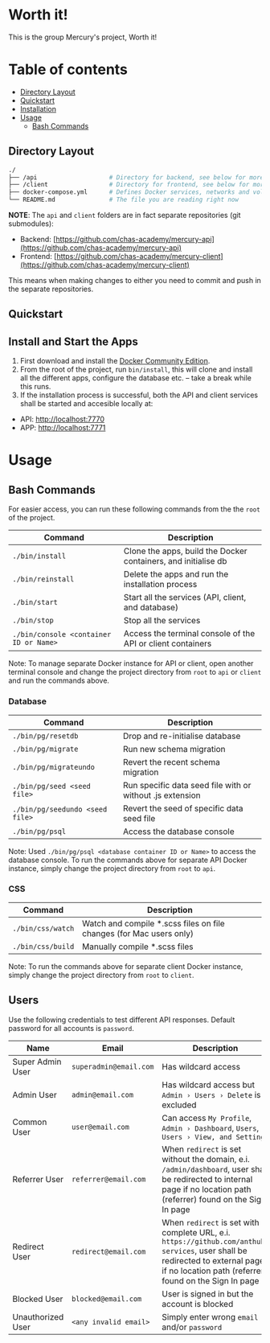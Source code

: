 # Worth it!
This is the group Mercury's project, Worth it!

Table of contents
=================

<!--ts-->
   * [Directory Layout](#directory-layout)
   * [Quickstart](#quickstart)
   * [Installation](#installation)
   * [Usage](#usage)
      * [Bash Commands](#bash-commands)
<!--te-->

## Directory Layout
```bash
./
├── /api                    # Directory for backend, see below for more detail (created when running /bin/install)
├── /client                 # Directory for frontend, see below for more detail (created when running /bin/install)
├── docker-compose.yml      # Defines Docker services, networks and volumes, do not touch unless you know what you are doing
└── README.md               # The file you are reading right now
```

**NOTE**: The `api` and `client` folders are in fact separate repositories (git submodules):

- Backend: [https://github.com/chas-academy/mercury-api](https://github.com/chas-academy/mercury-api)
- Frontend: [https://github.com/chas-academy/mercury-client](https://github.com/chas-academy/mercury-client)

This means when making changes to either you need to commit and push in the separate repositories.

## Quickstart
## Install and Start the Apps
1. First download and install the [Docker Community Edition](https://www.docker.com/community-edition).
2. From the root of the project, run `bin/install`, this will clone and install all the different apps, configure the database etc. – take a break while this runs.
3. If the installation process is successful, both the API and client services shall be started and accesible locally at:
  - API: <http://localhost:7770>
  - APP: <http://localhost:7771>

# Usage

## Bash Commands

For easier access, you can run these following commands from the the `root` of the project.

| Command                                | Description                                                    |
|----------------------------------------|----------------------------------------------------------------|
| `./bin/install`                        | Clone the apps, build the Docker containers, and initialise db |
| `./bin/reinstall`                      | Delete the apps and run the installation process               |
| `./bin/start`                          | Start all the services (API, client, and database)             |
| `./bin/stop`                           | Stop all the services                                          |
| `./bin/console <container ID or Name>` | Access the terminal console of the API or client containers    |

Note: To manage separate Docker instance for API or client,
open another terminal console and change the project directory from `root` to `api` or `client` and run the commands above.

### Database

| Command                         | Description                                               |
|---------------------------------|-----------------------------------------------------------|
| `./bin/pg/resetdb`              | Drop and re-initialise database                           |
| `./bin/pg/migrate`              | Run new schema migration                                  |
| `./bin/pg/migrateundo`          | Revert the recent schema migration                        |
| `./bin/pg/seed <seed file>`     | Run specific data seed file with or without .js extension |
| `./bin/pg/seedundo <seed file>` | Revert the seed of specific data seed file                |
| `./bin/pg/psql`                 | Access the database console                               |

Note: Used `./bin/pg/psql <database container ID or Name>` to access the database console.
To run the commands above for separate API Docker instance, simply change the project directory from `root` to `api`.

### CSS

| Command           | Description                                                         |
|-------------------|---------------------------------------------------------------------|
| `./bin/css/watch` | Watch and compile *.scss files on file changes (for Mac users only) |
| `./bin/css/build` | Manually compile *.scss files                                       |

Note: To run the commands above for separate client Docker instance, simply change the project directory from `root` to `client`.

## Users

Use the following credentials to test different API responses. Default password for all accounts is `password`.

| Name              | Email                  | Description |
|-------------------|------------------------|-------------|
| Super Admin User  | `superadmin@email.com` | Has wildcard access |
| Admin User        | `admin@email.com`      | Has wildcard access but `Admin › Users › Delete` is excluded |
| Common User       | `user@email.com`       | Can access `My Profile`, `Admin › Dashboard`, `Users`, `Users › View, and Settings` |
| Referrer User     | `referrer@email.com`   | When `redirect` is set without the domain, e.i. `/admin/dashboard`, user shall be redirected to internal page if no location path (referrer) found on the Sign In page |
| Redirect User     | `redirect@email.com`   | When `redirect` is set with complete URL, e.i. `https://github.com/anthub-services`, user shall be redirected to external page if no location path (referrer) found on the Sign In page |
| Blocked User      | `blocked@email.com`    | User is signed in but the account is blocked |
| Unauthorized User | `<any invalid email>`  | Simply enter wrong `email` and/or `password` |
